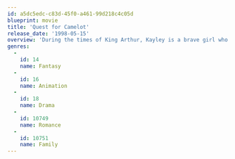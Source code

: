 ```yaml
---
id: a5dc5edc-c83d-45f0-a461-99d218c4c05d
blueprint: movie
title: 'Quest for Camelot'
release_date: '1998-05-15'
overview: 'During the times of King Arthur, Kayley is a brave girl who dreams of following her late father as a Knight of the Round Table. The evil Ruber wants to invade Camelot and take the throne of King Arthur, and Kayley has to stop him.'
genres:
  -
    id: 14
    name: Fantasy
  -
    id: 16
    name: Animation
  -
    id: 18
    name: Drama
  -
    id: 10749
    name: Romance
  -
    id: 10751
    name: Family
---
```

